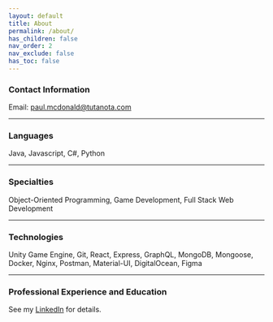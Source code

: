 ```yaml
---
layout: default
title: About
permalink: /about/
has_children: false
nav_order: 2
nav_exclude: false
has_toc: false
---
```


### Contact Information

Email: paul.mcdonald@tutanota.com

<hr/>

### Languages

Java, Javascript, C#, Python

<hr/>

### Specialties

Object-Oriented Programming, Game Development, Full Stack Web Development

<hr/>

### Technologies

Unity Game Engine, Git, React, Express, GraphQL, MongoDB, Mongoose, Docker, Nginx, Postman, Material-UI, DigitalOcean, Figma

<hr/>

### Professional Experience and Education

See my [LinkedIn](https://www.linkedin.com/in/sirpaulmcd/) for details.
